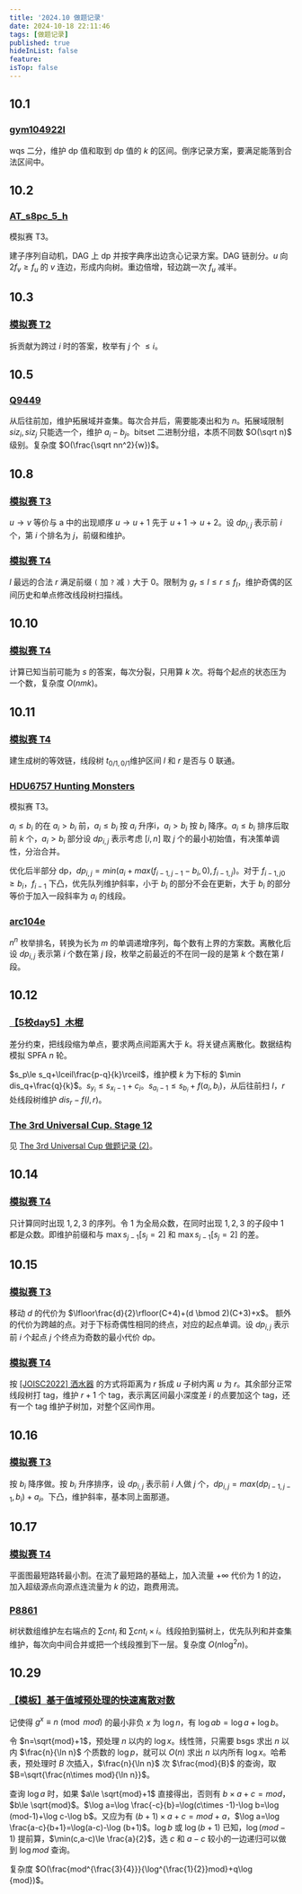 ```yaml
---
title: '2024.10 做题记录'
date: 2024-10-18 22:11:46
tags: [做题记录]
published: true
hideInList: false
feature: 
isTop: false
---
```

## 10.1

### [gym104922I](https://codeforces.com/gym/104922/problem/I)

wqs 二分，维护 dp 值和取到 dp 值的 $k$ 的区间。倒序记录方案，要满足能落到合法区间中。

## 10.2

### [AT_s8pc_5_h](https://www.luogu.com.cn/problem/AT_s8pc_5_h)

模拟赛 T3。

建子序列自动机，DAG 上 dp 并按字典序出边贪心记录方案。DAG 链剖分。$u$ 向 $2f_v\ge f_u$ 的 $v$ 连边，形成内向树。重边倍增，轻边跳一次 $f_u$ 减半。

## 10.3

### [模拟赛 T2](http://goj.wiki/d/Union2024/p/P1146)

拆贡献为跨过 $i$ 时的答案，枚举有 $j$ 个 $\le i$。

## 10.5

### [Q9449](https://qoj.ac/contest/1804/problem/9449)

从后往前加，维护拓展域并查集。每次合并后，需要能凑出和为 $n$。拓展域限制 $siz_i,siz_j$ 只能选一个，维护 $a_i-b_j$。bitset 二进制分组，本质不同数 $O(\sqrt n)$ 级别。复杂度 $O(\frac{\sqrt nn^2}{w})$。

## 10.8

### [模拟赛 T3](http://goj.wiki/d/Union2024/p/P1151)

$u\to v$ 等价与 a 中的出现顺序 $u\to u+1$ 先于 $u+1\to u+2$。设 $dp_{i,j}$ 表示前 $i$ 个，第 $i$ 个排名为 $j$，前缀和维护。

### [模拟赛 T4](http://goj.wiki/d/Union2024/p/P1152)

$l$ 最远的合法 $r$ 满足前缀 ```(``` 加 ```?``` 减 ```)``` 大于 $0$。限制为 $g_r\le l\le r\le f_l$，维护奇偶的区间历史和单点修改线段树扫描线。

## 10.10

### [模拟赛 T4](http://goj.wiki/d/Union2024/p/P1160)

计算已知当前可能为 $s$ 的答案，每次分裂，只用算 $k$ 次。将每个起点的状态压为一个数，复杂度 $O(nmk)$。

## 10.11

### [模拟赛 T4](http://goj.wiki/d/Union2024/p/P1164)

建生成树的等效链，线段树 $t_{0/1,0/1}$维护区间 $l$ 和 $r$ 是否与 $0$ 联通。

### [HDU6757 Hunting Monsters](http://goj.wiki/d/Union2024/p/P1163)

模拟赛 T3。

$a_i\le b_i$ 的在 $a_i>b_i$ 前，$a_i\le b_i$ 按 $a_i$ 升序i，$a_i>b_i$ 按 $b_i$ 降序。$a_i\le b_i$ 排序后取前 $k$ 个，$a_i>b_i$ 部分设 $dp_{i,j}$ 表示考虑 $[i,n]$ 取 $j$ 个的最小初始值，有决策单调性，分治合并。

优化后半部分 dp，$dp_{i,j}=min(a_i+max(f_{i-1,j-1}-b_i,0),f_{i-1,j})$。对于 $f_{i-1,j0}\ge b_i$，$f_{i-1}$ 下凸，优先队列维护斜率，小于 $b_i$ 的部分不会在更新，大于 $b_i$ 的部分等价于加入一段斜率为 $a_i$ 的线段。 

### [arc104e](https://www.luogu.com.cn/problem/AT_arc104_e)

$n^n$ 枚举排名，转换为长为 $m$ 的单调递增序列，每个数有上界的方案数。离散化后设 $dp_{i,j}$ 表示第 $i$ 个数在第 $j$ 段，枚举之前最近的不在同一段的是第 $k$ 个数在第 $l$ 段。

## 10.12

### [【5校day5】木棍](http://goj.wiki/d/Union2024/p/TNOI0012)

差分约束，把线段缩为单点，要求两点间距离大于 $k$。将关键点离散化。数据结构模拟 SPFA $n$ 轮。

$s_p\le s_q+\lceil\frac{p-q}{k}\rceil$，维护模 $k$ 为下标的 $\min dis_q+\frac{q}{k}$。$s_{y_i}\le s_{x_i-1}+c_i$。$s_{a_i-1}\le s_{b_i}+f(a_i,b_i)$，从后往前扫 $l$，$r$ 处线段树维护 $dis_r-f(l,r)$。

### [The 3rd Universal Cup. Stage 12](https://qoj.ac/contest/1807)

见 [The 3rd Universal Cup 做题记录 (2)](https://yhddd123.github.io/post/the-3rd-universal-cup-zuo-ti-ji-lu-2/)。

## 10.14

### [模拟赛 T4](http://goj.wiki/d/Union2024/p/P1168)

只计算同时出现 $1,2,3$ 的序列。令 $1$ 为全局众数，在同时出现 $1,2,3$ 的子段中 $1$ 都是众数。即维护前缀和与 $\max s_{j-1}[s_j=2]$ 和 $\max s_{j-1}[s_j=2]$ 的差。

## 10.15

### [模拟赛 T3](https://qoj.ac/contest/459/problem/3040)

移动 $d$ 的代价为 $\lfloor\frac{d}{2}\rfloor(C+4)+(d \bmod 2)(C+3)+x$。 额外的代价为跨越的点。对于下标奇偶性相同的终点，对应的起点单调。设 $dp_{i,j}$ 表示前 $i$ 个起点 $j$ 个终点为奇数的最小代价 dp。

### [模拟赛 T4](http://goj.wiki/d/Union2024/p/P1172)

按 [ [JOISC2022] 洒水器](https://www.luogu.com.cn/problem/P9527) 的方式将距离为 $r$ 拆成 $u$ 子树内离 $u$ 为 $r$。其余部分正常线段树打 tag，维护 $r+1$ 个 tag，表示离区间最小深度差 $i$ 的点要加这个 tag，还有一个 tag 维护子树加，对整个区间作用。

## 10.16

### [模拟赛 T3](http://goj.wiki/d/Union2024/p/P1175)

按 $b_i$ 降序做。按 $b_i$ 升序排序，设 $dp_{i,j}$ 表示前 $i$ 人做 $j$ 个，$dp_{i,j}=max(dp_{i-1,j-1},b_i)+a_i$。下凸，维护斜率，基本同上面那道。

## 10.17

### [模拟赛 T4](http://goj.wiki/d/Union2024/p/P1180)

平面图最短路转最小割。在流了最短路的基础上，加入流量 $+\infty$ 代价为 $1$ 的边，加入超级源点向源点连流量为 $k$ 的边，跑费用流。

### [P8861](https://www.luogu.com.cn/problem/P8861)

树状数组维护左右端点的 $\sum cnt_i$ 和 $\sum cnt_i\times i$。线段拍到猫树上，优先队列和并查集维护，每次向中间合并或把一个线段推到下一层。复杂度 $O(n\log^2 n)$。

## 10.29

### [【模板】基于值域预处理的快速离散对数](https://www.luogu.com.cn/problem/P11175)

记使得 $g^x\equiv n\pmod{mod}$ 的最小非负 $x$ 为 $\log n$，有 $\log ab=\log a+\log b$。

令 $n=\sqrt{mod}+1$，预处理 $n$ 以内的 $\log x$。线性筛，只需要 bsgs 求出 $n$ 以内 $\frac{n}{\ln n}$ 个质数的 $\log p$，就可以 $O(n)$ 求出 $n$ 以内所有 $\log x$。哈希表，预处理时 $B$ 次插入，$\frac{n}{\ln n}$ 次 $\frac{mod}{B}$ 的查询，取 $B=\sqrt{\frac{n\times mod}{\ln n}}$。

查询 $\log a$ 时，如果 $a\le \sqrt{mod}+1$ 直接得出，否则有 $b\times a+c=mod$，$b\le \sqrt{mod}$。$\log a=\log \frac{-c}{b}=\log(c\times -1)-\log b=\log (mod-1)+\log c-\log b$。又应为有 $(b+1)\times a+c=mod+a$，$\log a=\log \frac{a-c}{b+1}=\log(a-c)-\log (b+1)$。$\log b$ 或 $\log(b+1)$ 已知，$\log (mod-1)$ 提前算，$\min(c,a-c)\le \frac{a}{2}$，选 $c$ 和 $a-c$ 较小的一边递归可以做到 $\log {mod}$ 查询。

复杂度 $O(\frac{mod^{\frac{3}{4}}}{\log^{\frac{1}{2}}mod}+q\log {mod})$。

